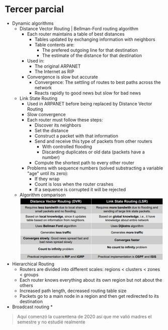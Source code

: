 # Tercer parcial
* Dynamic algorithms
	* Distance Vector Routing | Bellman-Ford routing algorithm 
		* Each router maintains a table of best distances
			* Tables updated by exchanging information with neighbors
			* Table contents are:
				* The prefered outgoing line for that destination
				* The estimate of the distance for that destination
		* Used in:
			* The original ARPANET
			* The Internet as RIP
		* Convergence is slow but accurate
			* Convergence: The settling of routes to best paths across the network
			* Reacts rapidly to good news but slow for bad news
	* Link State Routing
		* Used in ARPANET before being replaced by Distance Vector Routing
		* Slow convergence
		* Each router must follow these steps:
			* Discover its neighbors
			* Set the distance
			* Construct a packet with that information
			* Send and receive this type of packets from other routers
				* With controlled flooding
				* Discarding duplicates or old data (packets have a number)
			* Compute the shortest path to every other router
		* Problems with sequence numbers (solved substracting a variable "age" until its zero):
			* If they wrap
			* Count is loss when the router crashes
			* If a sequence is corrupted it will be rejected
	* Algorithm comparison
![Distance Vector Routing vs Link State Routing](DVRvsLSR.jpg)
* Hierarchical Routing
	* Routers are divided into different scales: regions < clusters < zones < groups
	* Each router knows everything about its own region but not about the others
	* Increased path length, decreased routing table size
	* Packets go to a main node in a region and then get redirected to its destination
* Broadcast routing
	* 
	
> Aquí comenzó la cuarentena de 2020 así que me valió madres el semestre y no estudié realmente
